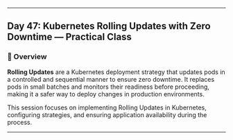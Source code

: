 ﻿---

## Day 47: Kubernetes Rolling Updates with Zero Downtime — Practical Class

### 📘 Overview

**Rolling Updates** are a Kubernetes deployment strategy that updates pods in a controlled and sequential manner to ensure zero downtime. It replaces pods in small batches and monitors their readiness before proceeding, making it a safer way to deploy changes in production environments.

This session focuses on implementing Rolling Updates in Kubernetes, configuring strategies, and ensuring application availability during the process.

---
